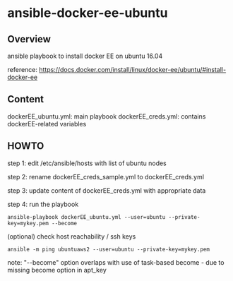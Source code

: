 # ansible-docker-ee-ubuntu

## Overview
ansible playbook to install docker EE on ubuntu 16.04

reference: https://docs.docker.com/install/linux/docker-ee/ubuntu/#install-docker-ee


## Content
dockerEE_ubuntu.yml: main playbook 
dockerEE_creds.yml: contains dockerEE-related variables 


## HOWTO

step 1: edit /etc/ansible/hosts with list of ubuntu nodes

step 2: rename dockerEE_creds_sample.yml to dockerEE_creds.yml

step 3: update content of dockerEE_creds.yml with appropriate data

step 4: run the playbook 

```
ansible-playbook dockerEE_ubuntu.yml --user=ubuntu --private-key=mykey.pem --become
```


(optional) check host reachability / ssh keys 
```
ansible -m ping ubuntuaws2 --user=ubuntu --private-key=mykey.pem
```


note: "--become" option overlaps with use of task-based become - due to missing become option in apt_key

